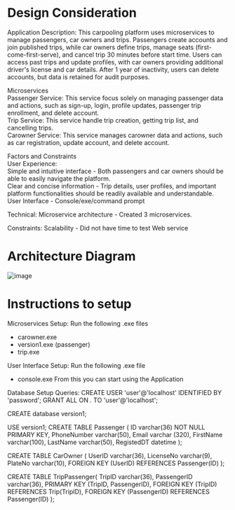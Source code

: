Design Consideration
====================
Application Description:
This carpooling platform uses microservices to manage passengers, car owners and trips. Passengers create accounts and join published trips, while car owners define trips, manage seats (first-come-first-serve), and cancel trip 30 minutes before start time. Users can access past trips and update profiles, with car owners providing additional driver's license and car details. After 1 year of inactivity, users can delete accounts, but data is retained for audit purposes.

Microservices <br>
Passenger Service: This service focus solely on managing passenger data and actions, such as sign-up, login, profile updates, passenger trip enrollment, and delete account. <br>
Trip Service: This service handle trip creation, getting trip list, and cancelling trips. <br>
Carowner Service: This service manages carowner data and actions, such as car registration, update account, and delete account. <br>

Factors and Constraints <br>
User Experience: <br>
Simple and intuitive interface - Both passengers and car owners should be able to easily navigate the platform. <br>
Clear and concise information  - Trip details, user profiles, and important platform functionalities should be readily available and understandable. <br>
User Interface                 - Console/exe/command prompt 

Technical:
Microservice architecture      - Created 3 microservices.

Constraints:
Scalability                    - Did not have time to test Web service

Architecture Diagram
====================
![image](https://github.com/koayyiting/ETI_ASG1_KoayYiTing/assets/93900494/322616d1-19a8-40ea-b1a7-d99bf4ecdd87)

Instructions to setup
=====================
Microservices Setup:
Run the following .exe files
- carowner.exe
- version1.exe (passenger)
- trip.exe

User Interface Setup:
Run the following .exe file
- console.exe
From this you can start using the Application

Database Setup Queries:
CREATE USER 'user'@'localhost' IDENTIFIED BY 'password';
GRANT ALL ON *.* TO 'user'@'localhost';

CREATE database version1;

USE version1;
CREATE TABLE Passenger (
ID varchar(36) NOT NULL PRIMARY KEY,
PhoneNumber varchar(50), 
Email varchar (320),
FirstName varchar(100), 
LastName varchar(50),
RegistedDT datetime
);

CREATE TABLE CarOwner (
UserID varchar(36),
LicenseNo varchar(9),
PlateNo varchar(10), 
FOREIGN KEY (UserID) REFERENCES Passenger(ID)
);

CREATE TABLE TripPassenger(
	TripID varchar(36),
    PassengerID varchar(36),
    PRIMARY KEY (TripID, PassengerID),
    FOREIGN KEY (TripID) REFERENCES Trip(TripID),
    FOREIGN KEY (PassengerID) REFERENCES Passenger(ID)
);
